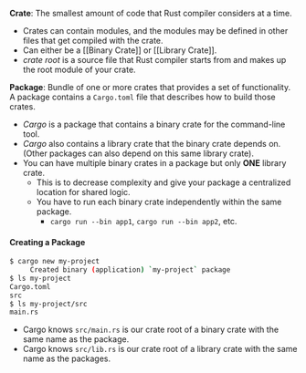 **Crate**: The smallest amount of code that Rust compiler considers at a time.
- Crates can contain modules, and the modules may be defined in other files that get compiled with the crate.
- Can either be a [[Binary Crate]] or [[Library Crate]].
- _crate root_ is a source file that Rust compiler starts from and makes up the root module of your crate.

**Package**: Bundle of one or more crates that provides a set of functionality. A package contains a `Cargo.toml` file that describes how to build those crates. 
- _Cargo_ is a package that contains a binary crate for the command-line tool.
- _Cargo_ also contains a library crate that the binary crate depends on. (Other packages can also depend on this same library crate).
- You can have multiple binary crates in a package but only **ONE** library crate.
	- This is to decrease complexity and give your package a centralized location for shared logic.
	- You have to run each binary crate independently within the same package.
		- `cargo run --bin app1`, `cargo run --bin app2`, etc.

#### Creating a Package

```bash
$ cargo new my-project
     Created binary (application) `my-project` package
$ ls my-project
Cargo.toml
src
$ ls my-project/src
main.rs
```

- Cargo knows `src/main.rs` is our crate root of a binary crate with the same name as the package.
- Cargo knows `src/lib.rs` is our crate root of a library crate with the same name as the packages.